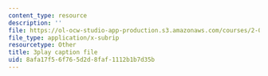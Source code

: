 ```yaml
---
content_type: resource
description: ''
file: https://ol-ocw-studio-app-production.s3.amazonaws.com/courses/2-003sc-engineering-dynamics-fall-2011/8afa17f56f765d2d8faf1112b1b7d35b_QadsG49DY3M.vtt
file_type: application/x-subrip
resourcetype: Other
title: 3play caption file
uid: 8afa17f5-6f76-5d2d-8faf-1112b1b7d35b
---
```

